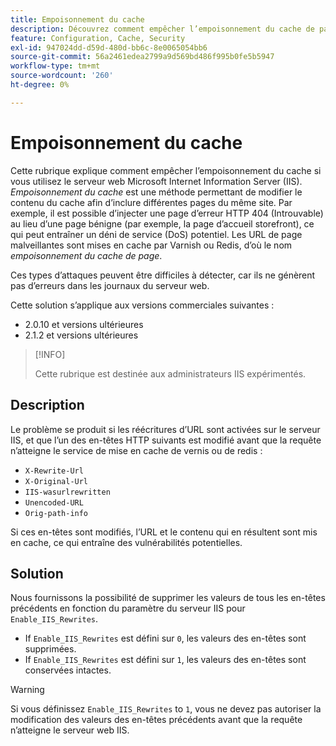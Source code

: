 ```yaml
---
title: Empoisonnement du cache
description: Découvrez comment empêcher l’empoisonnement du cache de page pour votre vitrine Commerce.
feature: Configuration, Cache, Security
exl-id: 947024dd-d59d-480d-bb6c-8e0065054bb6
source-git-commit: 56a2461edea2799a9d569bd486f995b0fe5b5947
workflow-type: tm+mt
source-wordcount: '260'
ht-degree: 0%

---
```


# Empoisonnement du cache

Cette rubrique explique comment empêcher l’empoisonnement du cache si vous utilisez le serveur web Microsoft Internet Information Server (IIS). _Empoisonnement du cache_ est une méthode permettant de modifier le contenu du cache afin d’inclure différentes pages du même site. Par exemple, il est possible d’injecter une page d’erreur HTTP 404 (Introuvable) au lieu d’une page bénigne (par exemple, la page d’accueil storefront), ce qui peut entraîner un déni de service (DoS) potentiel. Les URL de page malveillantes sont mises en cache par Varnish ou Redis, d’où le nom _empoisonnement du cache de page_.

Ces types d’attaques peuvent être difficiles à détecter, car ils ne génèrent pas d’erreurs dans les journaux du serveur web.

Cette solution s’applique aux versions commerciales suivantes :

- 2.0.10 et versions ultérieures
- 2.1.2 et versions ultérieures

>[!INFO]
>
>Cette rubrique est destinée aux administrateurs IIS expérimentés.

## Description

Le problème se produit si les réécritures d’URL sont activées sur le serveur IIS, et que l’un des en-têtes HTTP suivants est modifié avant que la requête n’atteigne le service de mise en cache de vernis ou de redis :

- `X-Rewrite-Url`
- `X-Original-Url`
- `IIS-wasurlrewritten`
- `Unencoded-URL`
- `Orig-path-info`

Si ces en-têtes sont modifiés, l’URL et le contenu qui en résultent sont mis en cache, ce qui entraîne des vulnérabilités potentielles.

## Solution

Nous fournissons la possibilité de supprimer les valeurs de tous les en-têtes précédents en fonction du paramètre du serveur IIS pour `Enable_IIS_Rewrites`.

- If `Enable_IIS_Rewrites` est défini sur `0`, les valeurs des en-têtes sont supprimées.
- If `Enable_IIS_Rewrites` est défini sur `1`, les valeurs des en-têtes sont conservées intactes.

>[!WARNING]
>
>Si vous définissez `Enable_IIS_Rewrites` to `1`, vous ne devez pas autoriser la modification des valeurs des en-têtes précédents avant que la requête n’atteigne le serveur web IIS.
